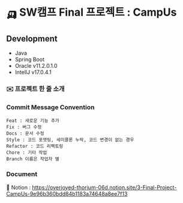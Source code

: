 # 🛺 SW캠프 Final 프로젝트 : CampUs
## Development   
* Java 
* Spring Boot
* Oracle v11.2.0.1.0
* IntellJ v17.0.4.1

### ✉️ 프로젝트 한 줄 소개  

### Commit Message Convention   

```
Feat : 새로운 기능 추가
Fix : 버그 수정
Docs : 문서 수정
Style : 코드 포맷팅, 세미콜론 누락, 코드 변경이 없는 경우
Refactor : 코드 리펙토링
Chore : 기타 작업
Branch 이름은 작업자 별 
```
### Document   
📕 Notion : https://overjoyed-thorium-06d.notion.site/3-Final-Project-CampUs-9e96b360bdd84b1183a74648a8ee7f13
